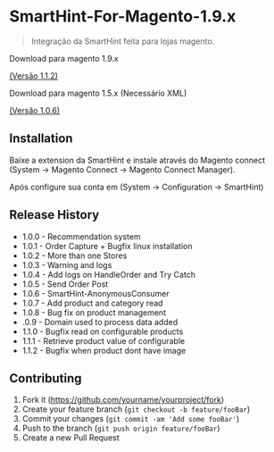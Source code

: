 # SmartHint-For-Magento-1.9.x
> Integração da SmartHint feita para lojas magento.


Download para magento 1.9.x

[(Versão 1.1.2)](https://github.com/renandamarate/SmartHint-For-Magento-1.9.x/releases/download/v1.1.2/SmartHint-1.1.2.tgz)

Download para magento 1.5.x  (Necessário XML)

[(Versão 1.0.6)](https://github.com/renandamarate/SmartHint-For-Magento-1.9.x/releases/download/v1.1.2/SmartHint-1.0.6.tgz)

## Installation

Baixe a extension da SmartHint e instale através do Magento connect (System -> Magento Connect -> Magento Connect Manager).

Após configure sua conta em (System -> Configuration -> SmartHint)

## Release History
* 1.0.0 - Recommendation system
* 1.0.1 - Order Capture + Bugfix linux installation
* 1.0.2 - More than one Stores
* 1.0.3 - Warning and logs
* 1.0.4 - Add logs on HandleOrder and Try Catch
* 1.0.5 - Send Order Post
* 1.0.6 - SmartHint-AnonymousConsumer 
* 1.0.7 - Add product and category read
* 1.0.8 - Bug fix on product management
* .0.9 - Domain used to process data added
* 1.1.0 - Bugfix read on configurable products 
* 1.1.1 - Retrieve product value of configurable
* 1.1.2 - Bugfix when product dont have image

## Contributing

1. Fork it (<https://github.com/yourname/yourproject/fork>)
2. Create your feature branch (`git checkout -b feature/fooBar`)
3. Commit your changes (`git commit -am 'Add some fooBar'`)
4. Push to the branch (`git push origin feature/fooBar`)
5. Create a new Pull Request

<!-- Markdown link & img dfn's -->
[mag-image]: https://img.shields.io/badge/magento-1.9.x-green.svg
[npm-downloads]: https://img.shields.io/npm/dm/datadog-metrics.svg?style=flat-square
[travis-image]: https://img.shields.io/travis/dbader/node-datadog-metrics/master.svg?style=flat-square
[travis-url]: https://travis-ci.org/dbader/node-datadog-metrics
[wiki]: https://github.com/yourname/yourproject/wiki
